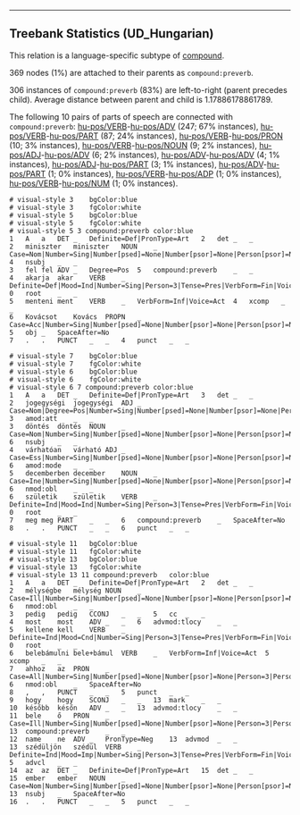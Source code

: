 

--------------------------------------------------------------------------------

## Treebank Statistics (UD_Hungarian)

This relation is a language-specific subtype of [compound]().

369 nodes (1%) are attached to their parents as `compound:preverb`.

306 instances of `compound:preverb` (83%) are left-to-right (parent precedes child).
Average distance between parent and child is 1.17886178861789.

The following 10 pairs of parts of speech are connected with `compound:preverb`: [hu-pos/VERB]()-[hu-pos/ADV]() (247; 67% instances), [hu-pos/VERB]()-[hu-pos/PART]() (87; 24% instances), [hu-pos/VERB]()-[hu-pos/PRON]() (10; 3% instances), [hu-pos/VERB]()-[hu-pos/NOUN]() (9; 2% instances), [hu-pos/ADJ]()-[hu-pos/ADV]() (6; 2% instances), [hu-pos/ADV]()-[hu-pos/ADV]() (4; 1% instances), [hu-pos/ADJ]()-[hu-pos/PART]() (3; 1% instances), [hu-pos/ADV]()-[hu-pos/PART]() (1; 0% instances), [hu-pos/VERB]()-[hu-pos/ADP]() (1; 0% instances), [hu-pos/VERB]()-[hu-pos/NUM]() (1; 0% instances).


~~~ conllu
# visual-style 3	bgColor:blue
# visual-style 3	fgColor:white
# visual-style 5	bgColor:blue
# visual-style 5	fgColor:white
# visual-style 5 3 compound:preverb	color:blue
1	A	a	DET	_	Definite=Def|PronType=Art	2	det	_	_
2	miniszter	miniszter	NOUN	_	Case=Nom|Number=Sing|Number[psed]=None|Number[psor]=None|Person[psor]=None	4	nsubj	_	_
3	fel	fel	ADV	_	Degree=Pos	5	compound:preverb	_	_
4	akarja	akar	VERB	_	Definite=Def|Mood=Ind|Number=Sing|Person=3|Tense=Pres|VerbForm=Fin|Voice=Act	0	root	_	_
5	menteni	ment	VERB	_	VerbForm=Inf|Voice=Act	4	xcomp	_	_
6	Kovácsot	Kovács	PROPN	_	Case=Acc|Number=Sing|Number[psed]=None|Number[psor]=None|Person[psor]=None	5	obj	_	SpaceAfter=No
7	.	.	PUNCT	_	_	4	punct	_	_

~~~


~~~ conllu
# visual-style 7	bgColor:blue
# visual-style 7	fgColor:white
# visual-style 6	bgColor:blue
# visual-style 6	fgColor:white
# visual-style 6 7 compound:preverb	color:blue
1	A	a	DET	_	Definite=Def|PronType=Art	3	det	_	_
2	jogegységi	jogegységi	ADJ	_	Case=Nom|Degree=Pos|Number=Sing|Number[psed]=None|Number[psor]=None|Person[psor]=None	3	amod:att	_	_
3	döntés	döntés	NOUN	_	Case=Nom|Number=Sing|Number[psed]=None|Number[psor]=None|Person[psor]=None	6	nsubj	_	_
4	várhatóan	várható	ADJ	_	Case=Ess|Number=Sing|Number[psed]=None|Number[psor]=None|Person[psor]=None|VerbForm=PartPres	6	amod:mode	_	_
5	decemberben	december	NOUN	_	Case=Ine|Number=Sing|Number[psed]=None|Number[psor]=None|Person[psor]=None	6	nmod:obl	_	_
6	születik	születik	VERB	_	Definite=Ind|Mood=Ind|Number=Sing|Person=3|Tense=Pres|VerbForm=Fin|Voice=Act	0	root	_	_
7	meg	meg	PART	_	_	6	compound:preverb	_	SpaceAfter=No
8	.	.	PUNCT	_	_	6	punct	_	_

~~~


~~~ conllu
# visual-style 11	bgColor:blue
# visual-style 11	fgColor:white
# visual-style 13	bgColor:blue
# visual-style 13	fgColor:white
# visual-style 13 11 compound:preverb	color:blue
1	A	a	DET	_	Definite=Def|PronType=Art	2	det	_	_
2	mélységbe	mélység	NOUN	_	Case=Ill|Number=Sing|Number[psed]=None|Number[psor]=None|Person[psor]=None	6	nmod:obl	_	_
3	pedig	pedig	CCONJ	_	_	5	cc	_	_
4	most	most	ADV	_	_	6	advmod:tlocy	_	_
5	kellene	kell	VERB	_	Definite=Ind|Mood=Cnd|Number=Sing|Person=3|Tense=Pres|VerbForm=Fin|Voice=Act	0	root	_	_
6	belebámulni	bele+bámul	VERB	_	VerbForm=Inf|Voice=Act	5	xcomp	_	_
7	ahhoz	az	PRON	_	Case=All|Number=Sing|Number[psed]=None|Number[psor]=None|Person=3|Person[psor]=None|PronType=Dem	6	nmod:obl	_	SpaceAfter=No
8	,	,	PUNCT	_	_	5	punct	_	_
9	hogy	hogy	SCONJ	_	_	13	mark	_	_
10	később	későn	ADV	_	_	13	advmod:tlocy	_	_
11	bele	ő	PRON	_	Case=Ill|Number=Sing|Number[psed]=None|Number[psor]=None|Person=3|Person[psor]=None|PronType=Prs	13	compound:preverb	_	_
12	name	ne	ADV	_	PronType=Neg	13	advmod	_	_
13	szédüljön	szédül	VERB	_	Definite=Ind|Mood=Imp|Number=Sing|Person=3|Tense=Pres|VerbForm=Fin|Voice=Act	5	advcl	_	_
14	az	az	DET	_	Definite=Def|PronType=Art	15	det	_	_
15	ember	ember	NOUN	_	Case=Nom|Number=Sing|Number[psed]=None|Number[psor]=None|Person[psor]=None	13	nsubj	_	SpaceAfter=No
16	.	.	PUNCT	_	_	5	punct	_	_

~~~


